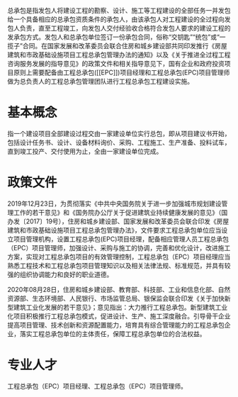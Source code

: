 总承包是指发包人将建设工程的勘察、设计、施工等工程建设的全部任务一并发包给一个具备相应的总承包资质条件的承包人，由该承包人对工程建设的全过程向发包人负责，直至工程竣工，向发包人交付经验收合格符合发包人要求的建设工程的发承包方式。发包人和总承包单位签订一份承包合同，俗称“交钥匙”“统包”或“一揽子”合同。在国家发展和改革委员会联合住房和城乡建设部共同印发推行《房屋建筑和市政基础设施项目工程总承包管理办法的通知》以及《关于推进全过程工程咨询服务发展的指导意见》的政策文件和相关指导意见下，国有企业和政府投资项目原则上需要配备由工程总承包([[EPC]])项目经理和工程总承包(EPC)项目管理师做为总负责人的工程总承包管理团队进行工程总承包工程建设实施。
# 基本概念
指一个建设项目全部建设过程交由一家建设单位实行总包，即从项目建议书开始，包括设计任务书、设计、设备材料询价、采购、工程施工、生产准备、投料试车，直到竣工投产、交付使用为止，全由一家建设单位完成。
# 政策文件
2019年12月23日，为贯彻落实《中共中央国务院关于进一步加强城市规划建设管理工作的若干意见》和《国务院办公厅关于促进建筑业持续健康发展的意见》（国办发〔2017〕19号），住房和城乡建设部、国家发展和改革委员会联合印发《房屋建筑和市政基础设施项目工程总承包管理办法》，文件要求工程总承包单位应当设立项目管理机构，设置工程总承包(EPC)项目经理，配备相应管理人员工程总承包（EPC）项目管理师，加强设计、采购与施工的协调，完善和优化设计，改进施工方案，实现对工程总承包项目的有效管理控制，工程总承包（EPC）项目经理应当熟悉工程技术和工程总承包项目管理知识以及相关法律法规、标准规范，并具有较强的组织协调能力和良好的职业道德。

2020年08月28日，住房和城乡建设部、教育部、科技部、工业和信息化部、自然资源部、生态环境部、人民银行、市场监管总局、银保监会联合印发《关于加快新型建筑工业化发展的若干意见》；意见指出：大力推行工程总承包。新型建筑工业化项目积极推行工程总承包模式，促进设计、生产、施工深度融合。引导骨干企业提高项目管理、技术创新和资源配置能力，培育具有综合管理能力的工程总承包企业，落实工程总承包单位的主体责任，保障工程总承包单位的合法权益。
# 专业人才
工程总承包（EPC）项目经理、工程总承包（EPC）项目管理师。